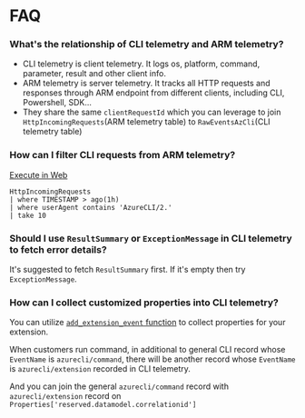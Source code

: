 FAQ
===

### What's the relationship of CLI telemetry and ARM telemetry?

- CLI telemetry is client telemetry. It logs os, platform, command, parameter, result and other client info.
- ARM telemetry is server telemetry. It tracks all HTTP requests and responses through ARM endpoint from different clients, including CLI, Powershell, SDK...
- They share the same `clientRequestId` which you can leverage to join `HttpIncomingRequests`(ARM telemetry table) to `RawEventsAzCli`(CLI telemetry table)


### How can I filter CLI requests from ARM telemetry?

[Execute in Web](https://dataexplorer.azure.com/clusters/armprod/databases/ARMProd?query=H4sIAAAAAAAAA/MoKSnwzEvOz83MSw9KLSxNLS4p5qpRKM9ILUpVCPH0dQ0OcfQNULBTSEzP1zDM0ITLlRanFjmmp+aVKCTn55UkZuYVK6g7VpUWpTr7eOob6akDFZYkZqcqGBoAAPoAVdxjAAAA)
```
HttpIncomingRequests
| where TIMESTAMP > ago(1h)
| where userAgent contains 'AzureCLI/2.'
| take 10
```

### Should I use `ResultSummary` or `ExceptionMessage` in CLI telemetry to fetch error details?

It's suggested to fetch `ResultSummary` first. If it's empty then try `ExceptionMessage`.


### How can I collect customized properties into CLI telemetry?

You can utilize [`add_extension_event` function](https://github.com/Azure/azure-cli/blob/dev/src/azure-cli-core/azure/cli/core/telemetry.py#L418-L420) to collect properties for your extension.

When customers run command, in additional to general CLI record whose `EventName` is `azurecli/command`, there will be another record whose `EventName` is `azurecli/extension` recorded in CLI telemetry.

And you can join the general `azurecli/command` record with `azurecli/extension` record on `Properties['reserved.datamodel.correlationid']`
